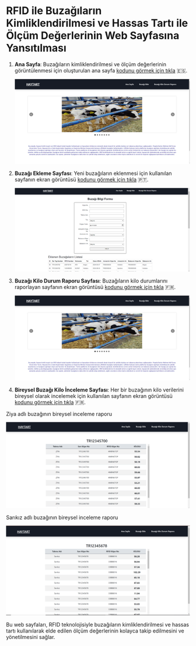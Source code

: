 # RFID ile Buzağıların Kimliklendirilmesi ve Hassas Tartı ile Ölçüm Değerlerinin Web Sayfasına Yansıtılması

1. **Ana Sayfa**: Buzağıların kimliklendirilmesi ve ölçüm değerlerinin görüntülenmesi için oluşturulan ana sayfa 
    [kodunu görmek için tıkla](https://github.com/AleynaKocaman/calf/blob/main/homepage.php) 🇪🇸.  

   ![Ana Sayfa Ekran Görüntüsü](screenshot/anasayfa.png)

2. **Buzağı Ekleme Sayfası**: Yeni buzağıların eklenmesi için kullanılan sayfanın ekran görüntüsü
    [kodunu görmek için tıkla](https://github.com/AleynaKocaman/calf/blob/main/addcalf.php) 🇵🇹. 

   ![Buzağı Ekle Sayfası Ekran Görüntüsü](screenshot/buzagıekleme.png)

3. **Buzağı Kilo Durum Raporu Sayfası**: Buzağıların kilo durumlarını raporlayan sayfanın ekran görüntüsü 
    [kodunu görmek için tıkla](https://github.com/AleynaKocaman/calf/blob/main/calfkg.php) 🇫🇷.

   ![Buzağı Kilo Durum Raporu Ekran Görüntüsü](screenshot\anasayfa.png)

4. **Bireysel Buzağı Kilo İnceleme Sayfası**: Her bir buzağının kilo verilerini bireysel olarak incelemek için kullanılan sayfanın ekran görüntüsü
    [kodunu görmek için tıkla](https://github.com/AleynaKocaman/calf/blob/main/onecalfkg.php) 🇫🇷. 

Ziya adlı buzağının bireysel inceleme raporu

   ![Bireysel Buzağı Kilo İnceleme Sayfası Ekran Görüntüsü](screenshot/bireyselinceleme.png)

Sarıkız  adlı buzağının bireysel inceleme raporu
 
   ![Bireysel Buzağı Kilo İnceleme Sayfası Ekran Görüntüsü](screenshot/bireyselinceleme2.png)


Bu web sayfaları, RFID teknolojisiyle buzağıların kimliklendirilmesi ve hassas tartı kullanılarak elde edilen ölçüm değerlerinin kolayca takip edilmesini ve yönetilmesini sağlar.
